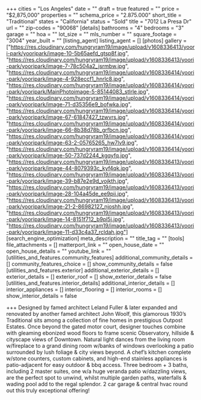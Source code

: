 +++
cities = "Los Angeles"
date = ""
draft = true
featured = ""
price = "$2,875,000"
properties = ""
schema_price = "2.875.000"
short_title = "Traditional"
states = "California"
status = "Sold"
title = "7012 La Presa Dr"
url = ""
zip-codes = "90068"
[details]
bathrooms = "4"
bedrooms = "3"
garage = ""
hoa = ""
lot_size = ""
mls_number = ""
square_footage = "3004"
year_built = ""
[listing_agent]
listing_agent = []
[photos]
gallery = ["https://res.cloudinary.com/hungryram19/image/upload/v1608336413/yoori-park/yooripark/image-10-5b65aefd_gtsp8f.jpg", "https://res.cloudinary.com/hungryram19/image/upload/v1608336413/yoori-park/yooripark/image-7-78c504a2_jsrmbw.jpg", "https://res.cloudinary.com/hungryram19/image/upload/v1608336414/yoori-park/yooripark/image-4-928eccf1_hnrlc8.jpg", "https://res.cloudinary.com/hungryram19/image/upload/v1608336414/yoori-park/yooripark/MainPhotoimage-5-85144083_stlrle.jpg", "https://res.cloudinary.com/hungryram19/image/upload/v1608336414/yoori-park/yooripark/image-71-d35356e9_bofwka.jpg", "https://res.cloudinary.com/hungryram19/image/upload/v1608336414/yoori-park/yooripark/image-67-61847427_tzwvrs.jpg", "https://res.cloudinary.com/hungryram19/image/upload/v1608336414/yoori-park/yooripark/image-66-8b38d78b_grfbcn.jpg", "https://res.cloudinary.com/hungryram19/image/upload/v1608336414/yoori-park/yooripark/image-63-2-05765265_hw7lv9.jpg", "https://res.cloudinary.com/hungryram19/image/upload/v1608336414/yoori-park/yooripark/image-50-737d2244_kgqyfq.jpg", "https://res.cloudinary.com/hungryram19/image/upload/v1608336413/yoori-park/yooripark/image-44-8079393c_kyf4qk.jpg", "https://res.cloudinary.com/hungryram19/image/upload/v1608336413/yoori-park/yooripark/image-39-b87e2e9d_vojkth.jpg", "https://res.cloudinary.com/hungryram19/image/upload/v1608336413/yoori-park/yooripark/image-28-104a45de_ee9pii.jpg", "https://res.cloudinary.com/hungryram19/image/upload/v1608336413/yoori-park/yooripark/image-21-2-86982127_njoshh.jpg", "https://res.cloudinary.com/hungryram19/image/upload/v1608336413/yoori-park/yooripark/image-14-8151f712_b9pl5j.jpg", "https://res.cloudinary.com/hungryram19/image/upload/v1608336413/yoori-park/yooripark/image-11-d33c4a37_rcldah.jpg"]
[search_engine_optimization]
meta_description = ""
title_tag = ""
[tools]
file_attachments = []
matterport_link = ""
open_house_date = ""
open_house_details = ""
youtube_link = ""
[utilities_and_features.community_features]
additional_community_details = []
community_features_choice = []
show_community_details = false
[utilities_and_features.exterior]
additional_exterior_details = []
exterior_details = []
exterior_roof = []
show_exterior_details = false
[utilities_and_features.interior_details]
additional_interior_details = []
interior_appliances = []
interior_flooring = []
interior_rooms = []
show_interior_details = false

+++
Designed by famed architect Leland Fuller & later expanded and renovated by another famed architect John Woolf, this glamorous 1930’s Traditional sits among a collection of fine homes in prestigious Outpost Estates. Once beyond the gated motor court, designer touches combine with gleaming ebonized wood floors to frame scenic Observatory, hillside & cityscape views of Downtown. Natural light dances from the living room w/fireplace to a grand dining room w/banks of windows overlooking a patio surrounded by lush foliage & city views beyond. A chef’s kitchen complete w/stone counters, custom cabinets, and high-end stainless appliances is patio-adjacent for easy outdoor & bbq access. Three bedroom + 3 baths, including 2 master suites, one w/a huge veranda patio w/dazzling views, are the perfect spot to unwind, whilst multiple garden paths, waterfalls & wading pool add to the regal splendor. 2 car garage & central hvac round out this truly exceptional offering!
